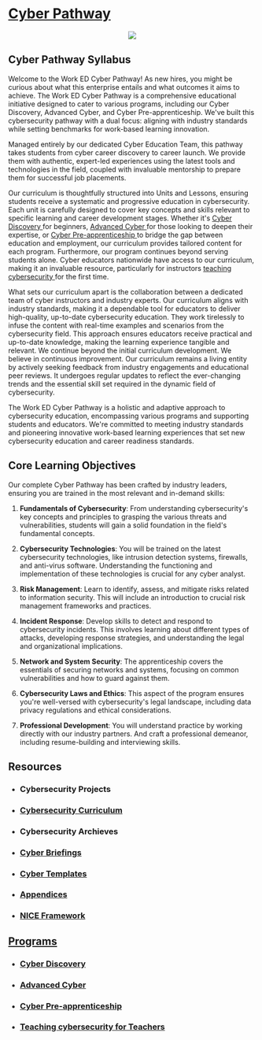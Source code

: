 <h1> <a href="https://worked.com/work-based-learning/cybersecurity/">Cyber Pathway </a></h1>

<p align="center">
<img src="https://t4.ftcdn.net/jpg/05/76/95/79/360_F_576957973_wV4lr9ICVTxtRkC3J38ZUKWKaHXP4Uth.jpg">
</p>


<h2>Cyber Pathway Syllabus</h2>

<p1>Welcome to the Work ED Cyber Pathway! As new hires, you might be curious about what this enterprise entails and what outcomes it aims to achieve. The Work ED Cyber Pathway is a comprehensive educational initiative designed to cater to various programs, including our Cyber Discovery, Advanced Cyber, and Cyber Pre-apprenticeship. We've built this cybersecurity pathway with a dual focus: aligning with industry standards while setting benchmarks for work-based learning innovation.

Managed entirely by our dedicated Cyber Education Team, this pathway takes students from cyber career discovery to career launch. We provide them with authentic, expert-led experiences using the latest tools and technologies in the field, coupled with invaluable mentorship to prepare them for successful job placements.

Our curriculum is thoughtfully structured into Units and Lessons, ensuring students receive a systematic and progressive education in cybersecurity. Each unit is carefully designed to cover key concepts and skills relevant to specific learning and career development stages. Whether it's <a href="https://github.com/WorkED123/discovery">Cyber Discovery </a> for beginners, <a href="https://github.com/WorkED123/advance">Advanced Cyber </a> for those looking to deepen their expertise, or <a href="https://github.com/WorkED123/preprenticeship">Cyber Pre-apprenticeship </a> to bridge the gap between education and employment, our curriculum provides tailored content for each program. Furthermore, our program continues beyond serving students alone. Cyber educators nationwide have access to our curriculum, making it an invaluable resource, particularly for instructors <a href="https://github.com/WorkED123/teachingcyber">teaching cybersecurity </a>for the first time. 

What sets our curriculum apart is the collaboration between a dedicated team of cyber instructors and industry experts. Our curriculum aligns with industry standards, making it a dependable tool for educators to deliver high-quality, up-to-date cybersecurity education. They work tirelessly to infuse the content with real-time examples and scenarios from the cybersecurity field. This approach ensures educators receive practical and up-to-date knowledge, making the learning experience tangible and relevant. We continue beyond the initial curriculum development. We believe in continuous improvement. Our curriculum remains a living entity by actively seeking feedback from industry engagements and educational peer reviews. It undergoes regular updates to reflect the ever-changing trends and the essential skill set required in the dynamic field of cybersecurity.

The Work ED Cyber Pathway is a holistic and adaptive approach to cybersecurity education, encompassing various programs and supporting students and educators. We're committed to meeting industry standards and pioneering innovative work-based learning experiences that set new cybersecurity education and career readiness standards.
</p1>




<h2>Core Learning Objectives</h2>
<p1>
Our complete Cyber Pathway has been crafted by industry leaders, ensuring you are trained in the most relevant and in-demand skills:

1. **Fundamentals of Cybersecurity**: From understanding cybersecurity's key concepts and principles to grasping the various threats and vulnerabilities, students will gain a solid foundation in the field's fundamental concepts.

2. **Cybersecurity Technologies**: You will be trained on the latest cybersecurity technologies, like intrusion detection systems, firewalls, and anti-virus software. Understanding the functioning and implementation of these technologies is crucial for any cyber analyst.

3. **Risk Management**: Learn to identify, assess, and mitigate risks related to information security. This will include an introduction to crucial risk management frameworks and practices.

4. **Incident Response**: Develop skills to detect and respond to cybersecurity incidents. This involves learning about different types of attacks, developing response strategies, and understanding the legal and organizational implications.

5. **Network and System Security**: The apprenticeship covers the essentials of securing networks and systems, focusing on common vulnerabilities and how to guard against them.

6. **Cybersecurity Laws and Ethics**: This aspect of the program ensures you're well-versed with cybersecurity's legal landscape, including data privacy regulations and ethical considerations.

7. **Professional Development**: You will understand practice by working directly with our industry partners. And craft a professional demeanor, including resume-building and interviewing skills.
</p1>


<h2>Resources</h2>

<ul>

<li><h3>Cybersecurity Projects</h3>   
    
<li><h3><a href="https://github.com/WorkED123/cybersecuritycurriculum">Cybersecurity Curriculum </a></h3>

    
<li><h3>Cybersecurity Archieves</h3>


    
<li><h3><a href="https://github.com/WorkED123/Cyber-Briefing/blob/main/README.md">Cyber Briefings</a></h3>

    
<li><h3><a href="https://github.com/WorkED123/Templates">Cyber Templates</a></h3>


<li><h3><a href="https://github.com/WorkED123/Appendeics/blob/main/README.md">Appendices</h3>

<li><h3><a href="https://docs.google.com/spreadsheets/d/1vQj3tJ6ONOAJdVSYZvaqn_4pYtg0BZ6g/edit?usp=sharing&ouid=110228847857413878764&rtpof=true&sd=true">NICE Framework</h3>

</ul>

<h2>Programs</h2>

<ul>
    <li><h3><a href="https://github.com/WorkED123/discovery">Cyber Discovery</a></li>
          <li><h3><a href="https://github.com/WorkED123/advance">Advanced Cyber</a></li>
              <li><h3><a href="https://github.com/WorkED123/preprenticeship">Cyber Pre-apprenticeship</a></li>
                <li><h3><a href="https://github.com/WorkED123/teachingcyber">Teaching cybersecurity for Teachers</a></li>
</ul>








